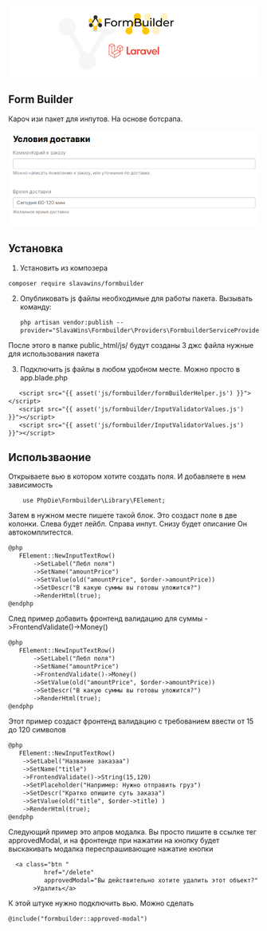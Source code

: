 <p align="center">
<img src="info/logo.png">
</p>

## Form Builder 
Кароч изи пакет для инпутов. На основе ботсрапа.
  
![Example](info/ex.png)
 

## Установка
1) Установить из композера 
```  
composer require slavawins/formbuilder
```

2) Опубликовать js файлы необходимые для работы пакета.
Вызывать команду:
   ```
   php artisan vendor:publish --provider="SlavaWins\Formbuilder\Providers\FormbuilderServiceProvider"
   ``` 
После этого в папке public_html/js/ будут созданы 3 джс файла нужные для использования пакета

3) Подключить js файлы в любом удобном месте. Можно просто в app.blade.php
 ```
    <script src="{{ asset('js/formbuilder/formBuilderHelper.js') }}"></script>
    <script src="{{ asset('js/formbuilder/InputValidatorValues.js') }}"></script>
    <script src="{{ asset('js/formbuilder/InputValidatorValues.js') }}"></script>
 ```

## Использваоние

Открываете вью в котором хотите создать поля. И добавляете в нем зависимость
 ```
     use PhpDie\Formbuilder\Library\FElement;
 ```

Затем в нужном месте пишете такой блок.
Это создаст поле в две колонки. Слева будет лейбл. Справа инпут.
Снизу будет описание
Он автокомплитестся.
 ```
@php
    FElement::NewInputTextRow()
        ->SetLabel("Лебл поля")
        ->SetName("amountPrice")
        ->SetValue(old("amountPrice", $order->amountPrice))
        ->SetDescr("В какую суммы вы готовы уложится?")
        ->RenderHtml(true);
@endphp
 ```
 

След пример добавить фронтенд валидацию для суммы  ->FrontendValidate()->Money()
 ```
@php
    FElement::NewInputTextRow()
        ->SetLabel("Лебл поля")
        ->SetName("amountPrice")
        ->FrontendValidate()->Money()
        ->SetValue(old("amountPrice", $order->amountPrice))
        ->SetDescr("В какую суммы вы готовы уложится?")
        ->RenderHtml(true);
@endphp
 ```

Этот пример создаст фронтенд валидацию с требованием ввести от 15 до 120 символов
 ```
 @php
    FElement::NewInputTextRow()
     ->SetLabel("Название заказаа")
     ->SetName("title")
     ->FrontendValidate()->String(15,120)
     ->SetPlaceholder("Например: Нужно отправить груз")
     ->SetDescr("Кратко опишите суть заказа")
     ->SetValue(old("title", $order->title) )
     ->RenderHtml(true);
@endphp
 ```

Следующий пример это апров модалка. Вы просто пишите в ссылке тег approvedModal, и на фронтенде при нажатии
на кнопку будет выскакивать модалка переспрашивающие нажатие кнопки
 ```
   <a class="btn "
           href="/delete"
           approvedModal="Вы действительно хотите удалить этот объект?"
        >Удалить</a>
 ```

К этой штуке нужно подключить вью. Можно сделать 
 ```
@include("formbuilder::approved-modal")
 ```
